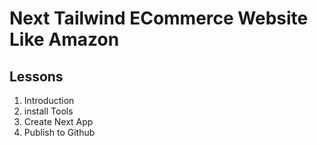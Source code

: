# Next Tailwind ECommerce Website Like Amazon

## Lessons

1. Introduction
2. install Tools
3. Create Next App
4. Publish to Github
